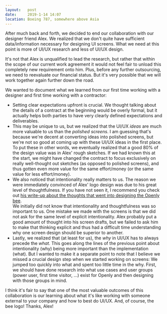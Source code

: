 ```yaml
---
layout:   post
date:     2019-1-14 14:07
location: Boeing 787, somewhere above Asia
---
```


After much back and forth, we decided to end our collaboration with our
designer friend Alex. We realized that we don't quite have sufficient
data/information necessary for designing UI screens. What we need at this point
is more of UI/UX research and less of UI/UX design.

It's not that Alex is unqualified to lead the research, but rather that
within the scope of our current work agreement it
would not feel fair to unload this completely new
requirement onto him. Plus, before any further outsourcing, we
need to reevaluate our financial status. But it's very
possible that we will work together again further down the road.

We wanted to document what we learned from our first time working with a
designer and first time working with a contractor:

- Setting clear expectations upfront is crucial. We thought talking about the
  details of a contract at the beginning would be overly formal, but it
  actually helps both parties to have very clearly defined expectations and
  deliverables.
- This may be unique to us, but we realized that the UI/UX *ideas* are much
  more valuable to us than the *polished screens*. I am guessing that's
  because we're decent at
  converting ideas into polished screens, but we're not so good at coming up
  with these UI/UX ideas in the first place.  
  To put these in other words, we eventually realized that a good 80% of the
  design value was in Alex' rough sketches. If we had known this at the start,
  we might have changed the contract to focus exclusively on really well-thought
  out sketches (as opposed to polished screens), and thus gotten even more value
  for the same effort/money (or the same value for less effort/money).
- We also noticed that intentionality really matters to us. The reason we were
  immediately convinced of Alex' logo design was due to his great level of
  thoughtfulness. If you have not seen it, I recommend you check out [his
  write-up about the thoughts that went into designing the Openly bee](https://docs.google.com/document/d/1HnZK2u1mZRP3xzOXweF49uEzrl38sDO8Gs44lvNfMVw/edit?usp=sharing).  
  We initially did not know that intentionality and thoughtfulness was so
  important to us. One mistake we made with the screens is that we did not ask
  for the same level of explicit intentionality. Alex probably put a good amount
  of thought into his screen drafts, but we failed to ask him to make that
  thinking explicit and thus had a difficult time understanding why one screen
  design should be superior to another.
- Lastly, we realized that (at least for us), the *why* in UI/UX has to always
  precede the *what*. This goes along the lines of the previous point about
  intentionality (why) being more important than the implementation (what). But
  I wanted to make it a separate point to note that I believe we missed a
  crucial design step when we started working on screens: We jumped too quickly
  into what and spent too little time in the why. First, we should have done
  research into what use cases and user groups (power user, first time visitor,
  ...) exist for Openly and then designing with those groups in mind.

I think it's fair to
say that one of the most valuable outcomes of this collaboration is our
learning about what it's like working with someone external to your company and
how to best do UI/UX. And, of course, the bee logo! Thanks, Alex!
